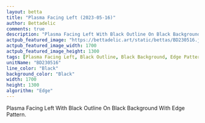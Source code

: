 ```yaml
---
layout: betta
title: "Plasma Facing Left (2023-05-16)"
author: Bettadelic
comments: true
description: "Plasma Facing Left With Black Outline On Black Background With Edge Pattern."
actpub_featured_image: "https://bettadelic.art/static/bettas/BD230516.jpg"
actpub_featured_image_width: 1700
actpub_featured_image_height: 1300
tags: [Plasma Facing Left, Black Outline, Black Background, Edge Pattern, May 2023]
unitName: "BD230516"
line_color: "Black"
background_color: "Black"
width: 1700
height: 1300
algorithm: "Edge"
---
```


Plasma Facing Left With Black Outline On Black Background With Edge Pattern.
